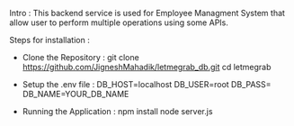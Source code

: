 Intro : This backend service is used for Employee Managment System that allow user to perform multiple operations using some APIs.

Steps for installation :
- Clone the Repository :
  git clone https://github.com/JigneshMahadik/letmegrab_db.git
  cd letmegrab
  
- Setup the .env file :
  DB_HOST=localhost
  DB_USER=root
  DB_PASS=
  DB_NAME=YOUR_DB_NAME
  
- Running the Application :
  npm install
  node server.js
